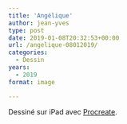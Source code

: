 ```yaml
---
title: 'Angélique'
author: jean-yves
type: post
date: 2019-01-08T20:32:53+00:00
url: /angelique-08012019/
categories:
  - Dessin
years:
  - 2019
format: image

---
```

Dessiné sur iPad avec [Procreate](https://procreate.com/).